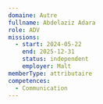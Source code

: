 ```yaml
---
domaine: Autre
fullname: Abdelaziz Adara
role: ADV
missions:
  - start: 2024-05-22
    end: 2025-12-31
    status: independent
    employer: Malt
memberType: attributaire
competences:
  - Communication
---
```

